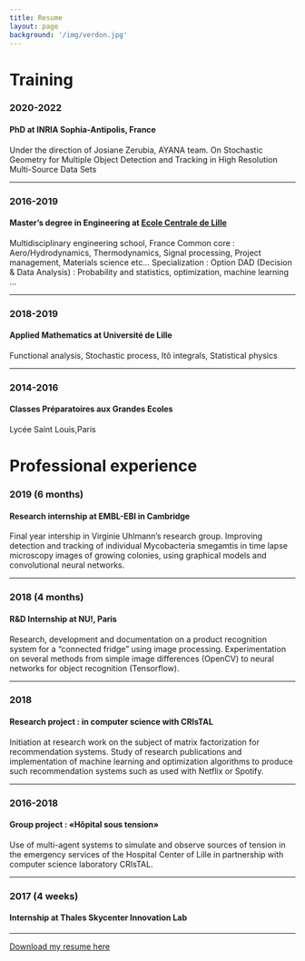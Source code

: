 ```yaml
---
title: Resume
layout: page
background: '/img/verdon.jpg'
---
```



# Training

### 2020-2022
#### PhD at INRIA Sophia-Antipolis, France
Under the direction of Josiane Zerubia, AYANA team. On Stochastic Geometry for Multiple Object Detection and Tracking in High Resolution Multi-Source Data Sets

_______________________________
### 2016-2019
#### Master’s degree in Engineering at [Ecole Centrale de Lille]()
Multidisciplinary engineering school, France 
Common core : Aero/Hydrodynamics, Thermodynamics, Signal processing, Project management, Materials science etc...
Specialization : Option DAD (Decision & Data Analysis) : Probability and statistics, optimization, machine learning ...

_______________________________
### 2018-2019 
#### Applied Mathematics at Université de Lille
Functional analysis, Stochastic process, Itô integrals, Statistical physics

_______________________________
### 2014-2016
#### Classes Préparatoires aux Grandes Ecoles
Lycée Saint Louis,Paris

# Professional experience

### 2019 (6 months)
#### Research internship at EMBL-EBI in Cambridge
Final year intership in Virginie Uhlmann’s research group. Improving detection and tracking of individual Mycobacteria smegamtis in time lapse microscopy images of growing colonies, using graphical models and convolutional neural networks.

_______________________________
### 2018 (4 months)
#### R&D Internship at NU!, Paris
Research, development and documentation on a product recognition system for a “connected fridge” using image processing. Experimentation on several methods from simple image differences (OpenCV) to neural networks for object recognition (Tensorflow).

_______________________________
### 2018 
#### Research project : in computer science with CRIsTAL
Initiation at research work on the subject of matrix factorization for recommendation systems. Study of research publications and implementation of machine learning and optimization algorithms to produce such recommendation systems such as used with Netflix or Spotify.

_______________________________
### 2016-2018
#### Group project : «Hôpital sous tension»
Use of multi-agent systems to simulate and observe sources of tension in the emergency services of the Hospital Center of Lille in partnership with computer science laboratory CRIsTAL.

_______________________________
### 2017 (4 weeks)
#### Internship at Thales Skycenter Innovation Lab


_______________________________


<a href="media/CV.pdf" download="CV_JulesMabon">Download my resume here</a>

<!-- <object data="media/CV.pdf" type="application/pdf" width="800px" height="1200px">
    <embed src="media/CV.pdf">
        <p>This browser does not support PDFs. Please download the PDF to view it: <a href="http://yoursite.com/media/CV.pdf">Download PDF</a>.</p>
    </embed>
</object>
 -->
